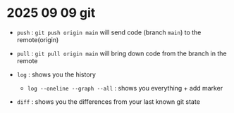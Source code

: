 # 2025 09 09 git

- `push` : `git push origin main` will send code (branch `main`) to the remote(origin)
- `pull` : `git pull origin main` will bring down code from the branch in the remote

- `log` : shows you the history
  - `log --oneline --graph --all` : shows you everything + add marker
- `diff` : shows you the differences from your last known git state

